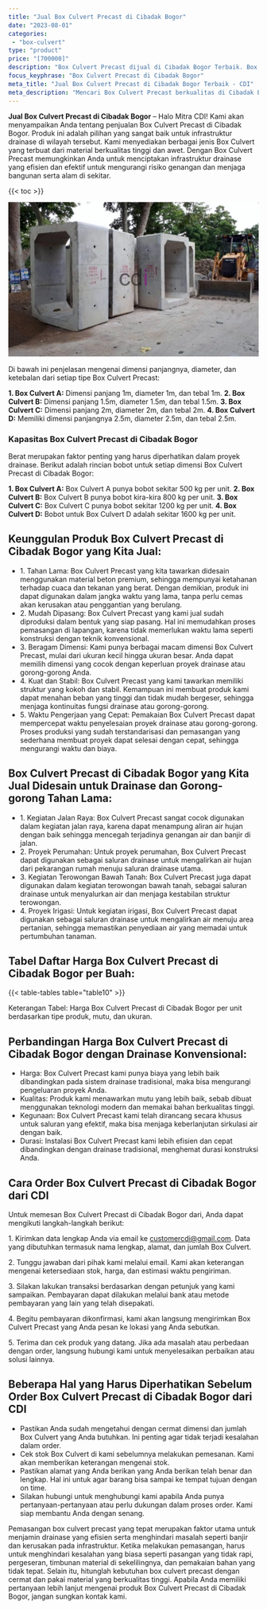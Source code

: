 ```yaml
---
title: "Jual Box Culvert Precast di Cibadak Bogor"
date: "2023-08-01"
categories:
 - "box-culvert"
type: "product"
price: "[700000]"
description: "Box Culvert Precast dijual di Cibadak Bogor Terbaik. Box Culvert Precast profesional untuk kebutuhan konstruksi dengan performa optimal. Konsultasikan kebutuhan Anda sekarang."
focus_keyphrase: "Box Culvert Precast di Cibadak Bogor"
meta_title: "Jual Box Culvert Precast di Cibadak Bogor Terbaik - CDI"
meta_description: "Mencari Box Culvert Precast berkualitas di Cibadak Bogor? Layanan profesional kami siap membantu dengan solusi terbaik. Segera hubungi kami."
---
```


**Jual Box Culvert Precast di Cibadak Bogor** – Halo Mitra CDI! Kami akan menyampaikan Anda tentang penjualan Box Culvert Precast di Cibadak Bogor. Produk ini adalah pilihan yang sangat baik untuk infrastruktur drainase di wilayah tersebut. Kami menyediakan berbagai jenis Box Culvert yang terbuat dari material berkualitas tinggi dan awet. Dengan Box Culvert Precast memungkinkan Anda untuk menciptakan infrastruktur drainase yang efisien dan efektif untuk mengurangi risiko genangan dan menjaga bangunan serta alam di sekitar.

{{< toc >}}

![Jual Box Culvert Precast di Cibadak Bogor](/images/box-culvert/box-culvert-04.jpg)

Di bawah ini penjelasan mengenai dimensi panjangnya, diameter, dan ketebalan dari setiap tipe Box Culvert Precast:

**1\. Box Culvert A:** Dimensi panjang 1m, diameter 1m, dan tebal 1m.
**2\. Box Culvert B:** Dimensi panjang 1.5m, diameter 1.5m, dan tebal 1.5m.
**3\. Box Culvert C:** Dimensi panjang 2m, diameter 2m, dan tebal 2m.
**4\. Box Culvert D:** Memiliki dimensi panjangnya 2.5m, diameter 2.5m, dan tebal 2.5m.

### Kapasitas Box Culvert Precast di Cibadak Bogor

Berat merupakan faktor penting yang harus diperhatikan dalam proyek drainase. Berikut adalah rincian bobot untuk setiap dimensi Box Culvert Precast di Cibadak Bogor:

**1\. Box Culvert A:** Box Culvert A punya bobot sekitar 500 kg per unit.
**2\. Box Culvert B:** Box Culvert B punya bobot kira-kira 800 kg per unit.
**3\. Box Culvert C:** Box Culvert C punya bobot sekitar 1200 kg per unit.
**4\. Box Culvert D:** Bobot untuk Box Culvert D adalah sekitar 1600 kg per unit.

## Keunggulan Produk Box Culvert Precast di Cibadak Bogor yang Kita Jual:

*   1\. Tahan Lama: Box Culvert Precast yang kita tawarkan didesain menggunakan material beton premium, sehingga mempunyai ketahanan terhadap cuaca dan tekanan yang berat. Dengan demikian, produk ini dapat digunakan dalam jangka waktu yang lama, tanpa perlu cemas akan kerusakan atau penggantian yang berulang.
*   2\. Mudah Dipasang: Box Culvert Precast yang kami jual sudah diproduksi dalam bentuk yang siap pasang. Hal ini memudahkan proses pemasangan di lapangan, karena tidak memerlukan waktu lama seperti konstruksi dengan teknik konvensional.
*   3\. Beragam Dimensi: Kami punya berbagai macam dimensi Box Culvert Precast, mulai dari ukuran kecil hingga ukuran besar. Anda dapat memilih dimensi yang cocok dengan keperluan proyek drainase atau gorong-gorong Anda.
*   4\. Kuat dan Stabil: Box Culvert Precast yang kami tawarkan memiliki struktur yang kokoh dan stabil. Kemampuan ini membuat produk kami dapat menahan beban yang tinggi dan tidak mudah bergeser, sehingga menjaga kontinuitas fungsi drainase atau gorong-gorong.
*   5\. Waktu Pengerjaan yang Cepat: Pemakaian Box Culvert Precast dapat mempercepat waktu penyelesaian proyek drainase atau gorong-gorong. Proses produksi yang sudah terstandarisasi dan pemasangan yang sederhana membuat proyek dapat selesai dengan cepat, sehingga mengurangi waktu dan biaya.

## Box Culvert Precast di Cibadak Bogor yang Kita Jual Didesain untuk Drainase dan Gorong-gorong Tahan Lama:

*   1\. Kegiatan Jalan Raya: Box Culvert Precast sangat cocok digunakan dalam kegiatan jalan raya, karena dapat menampung aliran air hujan dengan baik sehingga mencegah terjadinya genangan air dan banjir di jalan.
*   2\. Proyek Perumahan: Untuk proyek perumahan, Box Culvert Precast dapat digunakan sebagai saluran drainase untuk mengalirkan air hujan dari pekarangan rumah menuju saluran drainase utama.
*   3\. Kegiatan Terowongan Bawah Tanah: Box Culvert Precast juga dapat digunakan dalam kegiatan terowongan bawah tanah, sebagai saluran drainase untuk menyalurkan air dan menjaga kestabilan struktur terowongan.
*   4\. Proyek Irigasi: Untuk kegiatan irigasi, Box Culvert Precast dapat digunakan sebagai saluran drainase untuk mengalirkan air menuju area pertanian, sehingga memastikan penyediaan air yang memadai untuk pertumbuhan tanaman.

## Tabel Daftar Harga Box Culvert Precast di Cibadak Bogor per Buah:

{{< table-tables table="table10" >}}

Keterangan Tabel: Harga Box Culvert Precast di Cibadak Bogor per unit berdasarkan tipe produk, mutu, dan ukuran.

## Perbandingan Harga Box Culvert Precast di Cibadak Bogor dengan Drainase Konvensional:

*   Harga: Box Culvert Precast kami punya biaya yang lebih baik dibandingkan pada sistem drainase tradisional, maka bisa mengurangi pengeluaran proyek Anda.
*   Kualitas: Produk kami menawarkan mutu yang lebih baik, sebab dibuat menggunakan teknologi modern dan memakai bahan berkualitas tinggi.
*   Kegunaan: Box Culvert Precast kami telah dirancang secara khusus untuk saluran yang efektif, maka bisa menjaga keberlanjutan sirkulasi air dengan baik.
*   Durasi: Instalasi Box Culvert Precast kami lebih efisien dan cepat dibandingkan dengan drainase tradisional, menghemat durasi konstruksi Anda.

## Cara Order Box Culvert Precast di Cibadak Bogor dari CDI

Untuk memesan Box Culvert Precast di Cibadak Bogor dari, Anda dapat mengikuti langkah-langkah berikut:

1\.  Kirimkan data lengkap Anda via email ke customercdi@gmail.com. Data yang dibutuhkan termasuk nama lengkap, alamat, dan jumlah Box Culvert.

2\.  Tunggu jawaban dari pihak kami melalui email. Kami akan keterangan mengenai ketersediaan stok, harga, dan estimasi waktu pengiriman.

3\.  Silakan lakukan transaksi berdasarkan dengan petunjuk yang kami sampaikan. Pembayaran dapat dilakukan melalui bank atau metode pembayaran yang lain yang telah disepakati.

4\.  Begitu pembayaran dikonfirmasi, kami akan langsung mengirimkan Box Culvert Precast yang Anda pesan ke lokasi yang Anda sebutkan.

5\.  Terima dan cek produk yang datang. Jika ada masalah atau perbedaan dengan order, langsung hubungi kami untuk menyelesaikan perbaikan atau solusi lainnya.

## Beberapa Hal yang Harus Diperhatikan Sebelum Order Box Culvert Precast di Cibadak Bogor dari CDI

*   Pastikan Anda sudah mengetahui dengan cermat dimensi dan jumlah Box Culvert yang Anda butuhkan. Ini penting agar tidak terjadi kesalahan dalam order.
*   Cek stok Box Culvert di kami sebelumnya melakukan pemesanan. Kami akan memberikan keterangan mengenai stok.
*   Pastikan alamat yang Anda berikan yang Anda berikan telah benar dan lengkap. Hal ini untuk agar barang bisa sampai ke tempat tujuan dengan on time.
*   Silakan hubungi untuk menghubungi kami apabila Anda punya pertanyaan-pertanyaan atau perlu dukungan dalam proses order. Kami siap membantu Anda dengan senang.

Pemasangan box culvert precast yang tepat merupakan faktor utama untuk menjamin drainase yang efisien serta menghindari masalah seperti banjir dan kerusakan pada infrastruktur. Ketika melakukan pemasangan, harus untuk menghindari kesalahan yang biasa seperti pasangan yang tidak rapi, pergeseran, timbunan material di sekelilingnya, dan pemakaian bahan yang tidak tepat. Selain itu, hitunglah kebutuhan box culvert precast dengan cermat dan pakai material yang berkualitas tinggi. Apabila Anda memiliki pertanyaan lebih lanjut mengenai produk Box Culvert Precast di Cibadak Bogor, jangan sungkan kontak kami.